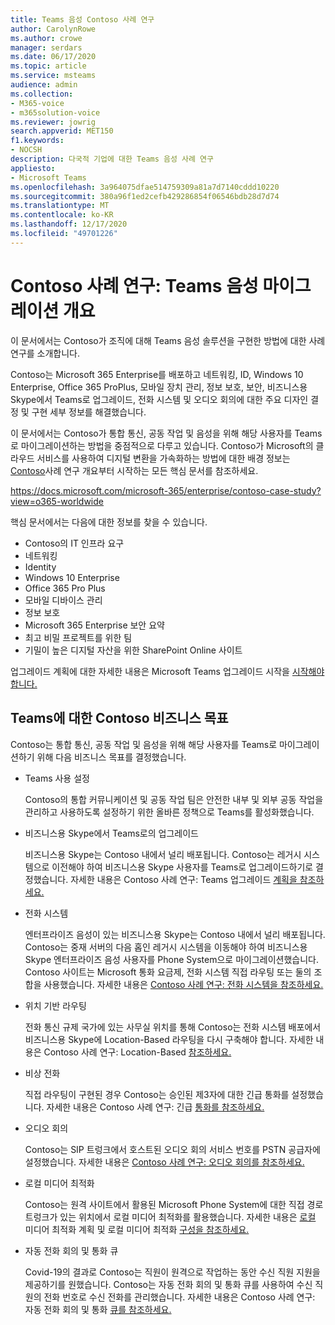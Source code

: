 ```yaml
---
title: Teams 음성 Contoso 사례 연구
author: CarolynRowe
ms.author: crowe
manager: serdars
ms.date: 06/17/2020
ms.topic: article
ms.service: msteams
audience: admin
ms.collection:
- M365-voice
- m365solution-voice
ms.reviewer: jowrig
search.appverid: MET150
f1.keywords:
- NOCSH
description: 다국적 기업에 대한 Teams 음성 사례 연구
appliesto:
- Microsoft Teams
ms.openlocfilehash: 3a964075dfae514759309a81a7d7140cddd10220
ms.sourcegitcommit: 380a96f1ed2cefb429286854f06546bdb28d7d74
ms.translationtype: MT
ms.contentlocale: ko-KR
ms.lasthandoff: 12/17/2020
ms.locfileid: "49701226"
---
```

# <a name="contoso-case-study-teams-voice-migration-overview"></a>Contoso 사례 연구: Teams 음성 마이그레이션 개요

이 문서에서는 Contoso가 조직에 대해 Teams 음성 솔루션을 구현한 방법에 대한 사례 연구를 소개합니다.

Contoso는 Microsoft 365 Enterprise를 배포하고 네트워킹, ID, Windows 10 Enterprise, Office 365 ProPlus, 모바일 장치 관리, 정보 보호, 보안, 비즈니스용 Skype에서 Teams로 업그레이드, 전화 시스템 및 오디오 회의에 대한 주요 디자인 결정 및 구현 세부 정보를 해결했습니다.  

이 문서에서는 Contoso가 통합 통신, 공동 작업 및 음성을 위해 해당 사용자를 Teams로 마이그레이션하는 방법을 중점적으로 다루고 있습니다. Contoso가 Microsoft의 클라우드 서비스를 사용하여 디지털 변환을 가속화하는 방법에 대한 배경 정보는 [Contoso](https://docs.microsoft.com/microsoft-365/enterprise/contoso-case-study?view=o365-worldwide)사례 연구 개요부터 시작하는 모든 핵심 문서를 참조하세요.

https://docs.microsoft.com/microsoft-365/enterprise/contoso-case-study?view=o365-worldwide 

핵심 문서에서는 다음에 대한 정보를 찾을 수 있습니다.  

- Contoso의 IT 인프라 요구
- 네트워킹
- Identity
- Windows 10 Enterprise
- Office 365 Pro Plus
- 모바일 디바이스 관리
- 정보 보호
- Microsoft 365 Enterprise 보안 요약
- 최고 비밀 프로젝트를 위한 팀
- 기밀이 높은 디지털 자산을 위한 SharePoint Online 사이트

업그레이드 계획에 대한 자세한 내용은 Microsoft Teams 업그레이드 시작을 [시작해야 합니다.](upgrade-start-here.md)

## <a name="contoso-business-goals-for-teams"></a>Teams에 대한 Contoso 비즈니스 목표

Contoso는 통합 통신, 공동 작업 및 음성을 위해 해당 사용자를 Teams로 마이그레이션하기 위해 다음 비즈니스 목표를 결정했습니다.

- Teams 사용 설정 

  Contoso의 통합 커뮤니케이션 및 공동 작업 팀은 안전한 내부 및 외부 공동 작업을 관리하고 사용하도록 설정하기 위한 올바른 정책으로 Teams를 활성화했습니다. 

- 비즈니스용 Skype에서 Teams로의 업그레이드 

  비즈니스용 Skype는 Contoso 내에서 널리 배포됩니다. Contoso는 레거시 시스템으로 이전해야 하여 비즈니스용 Skype 사용자를 Teams로 업그레이드하기로 결정했습니다. 자세한 내용은 Contoso 사례 연구: Teams 업그레이드 [계획을 참조하세요.](voice-case-study-migration-plan.md)

- 전화 시스템  

  엔터프라이즈 음성이 있는 비즈니스용 Skype는 Contoso 내에서 널리 배포됩니다. Contoso는 중재 서버의 다음 홉인 레거시 시스템을 이동해야 하여 비즈니스용 Skype 엔터프라이즈 음성 사용자를 Phone System으로 마이그레이션했습니다. Contoso 사이트는 Microsoft 통화 요금제, 전화 시스템 직접 라우팅 또는 둘의 조합을 사용했습니다. 자세한 내용은 [Contoso 사례 연구: 전화 시스템을 참조하세요.](voice-case-study-phone-system.md)

- 위치 기반 라우팅 

  전화 통신 규제 국가에 있는 사무실 위치를 통해 Contoso는 전화 시스템 배포에서 비즈니스용 Skype에 Location-Based 라우팅을 다시 구축해야 합니다. 자세한 내용은 Contoso 사례 연구: Location-Based [참조하세요.](voice-case-study-location-based-routing.md)

- 비상 전화 

  직접 라우팅이 구현된 경우 Contoso는 승인된 제3자에 대한 긴급 통화를 설정했습니다. 자세한 내용은 Contoso 사례 연구: 긴급 [통화를 참조하세요.](voice-case-study-emergency-calling.md)

- 오디오 회의 

  Contoso는 SIP 트렁크에서 호스트된 오디오 회의 서비스 번호를 PSTN 공급자에 설정했습니다. 자세한 내용은 [Contoso 사례 연구: 오디오 회의를 참조하세요.](voice-case-study-audio-conferencing.md) 

- 로컬 미디어 최적화 

  Contoso는 원격 사이트에서 활용된 Microsoft Phone System에 대한 직접 경로 트렁크가 있는 위치에서 로컬 미디어 최적화를 활용했습니다. 자세한 내용은 [로컬](direct-routing-media-optimization.md) 미디어 최적화 계획 및 로컬 미디어 최적화 [구성을 참조하세요.](direct-routing-media-optimization-configure.md)

- 자동 전화 회의 및 통화 큐

  Covid-19의 결과로 Contoso는 직원이 원격으로 작업하는 동안 수신 직원 지원을 제공하기를 원했습니다. Contoso는 자동 전화 회의 및 통화 큐를 사용하여 수신 직원의 전화 번호로 수신 전화를 관리했습니다. 자세한 내용은 Contoso 사례 연구: 자동 전화 회의 및 통화 [큐를 참조하세요.](voice-case-study-call-queues.md)  


